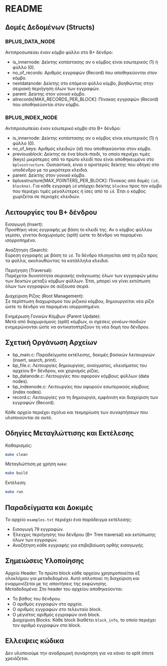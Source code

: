 # README

## Δομές Δεδομένων (Structs)

### BPLUS_DATA_NODE

Αντιπροσωπεύει έναν κόμβο φύλλο στο B+ δένδρο:

- is_innernode: Δείκτης κατάστασης αν ο κόμβος είναι εσωτερικός (1) ή φύλλο (0).  
- no_of_records: Αριθμός εγγραφών (Record) που αποθηκεύονται στον κόμβο.  
- nextdatanode: Δείκτης στο επόμενο φύλλο κόμβο, βοηθώντας στην σειριακή περιήγηση όλων των εγγραφών.  
- parent: Δείκτης στον γονικό κόμβο.  
- allrecords[MAX_RECORDS_PER_BLOCK]: Πίνακας εγγραφών (Record) που αποθηκεύονται στον κόμβο.

### BPLUS_INDEX_NODE

Αντιπροσωπεύει έναν εσωτερικό κόμβο στο B+ δένδρο:

- is_innernode: Δείκτης κατάστασης αν ο κόμβος είναι εσωτερικός (1) ή φύλλο (0).  
- no_of_keys: Αριθμός κλειδιών (id) που αποθηκεύονται στον κόμβο.  
- previousblock: Δείκτης σε ένα block-παιδί, το οποίο περιέχει τιμές (keys) μικρότερες από το πρώτο κλειδί που είναι αποθηκευμένο στο `bplusstructure`. Ουσιαστικά, είναι ο αριστερός δείκτης που οδηγεί στο υποδένδρο με τα μικρότερα κλειδιά.  
- parent: Δείκτης στον γονικό κόμβο.  
- bplusstructure[MAX_POINTERS_PER_BLOCK]: Πίνακας από δομές `(id, blockno)`. Για κάθε εγγραφή `id` υπάρχει δείκτης `blockno` προς τον κόμβο που περιέχει τιμές μεγαλύτερες ή ίσες από το `id`. Έτσι ο κόμβος χωρίζεται σε περιοχές κλειδιών.

## Λειτουργίες του B+ δένδρου

   Εισαγωγή (Insert):  
   Προσθήκη νέας εγγραφής με βάση το κλειδί της. Αν ο κόμβος φύλλου γεμίσει, γίνεται διαχωρισμός (split) ώστε το δένδρο να παραμένει ισορροπημένο.

   Αναζήτηση (Search):  
   Εύρεση εγγραφής με βάση το `id`. Το δένδρο πλοηγείται από τη ρίζα προς τα φύλλα, ακολουθώντας τα κατάλληλα κλειδιά.

   Περιήγηση (Traversal):  
   Παρέχεται δυνατότητα σειριακής ανάγνωσης όλων των εγγραφών μέσω των δεικτών μεταξύ κόμβων φύλλων. Έτσι, μπορεί να γίνει εκτύπωση όλων των εγγραφών σε αύξουσα σειρά.

   Διαχείριση Ρίζας (Root Management):  
   Σε περίπτωση διαχωρισμού του ριζικού κόμβου, δημιουργείται νέα ρίζα ώστε το δένδρο να παραμένει ισορροπημένο.

   Ενημέρωση Γονικών Κόμβων (Parent Update):  
   Μετά από διαχωρισμούς (split) κόμβων, οι σχέσεις γονέων-παιδιών ενημερώνονται ώστε να αντικατοπτρίζουν τη νέα δομή του δένδρου.

## Σχετική Οργάνωση Αρχείων

- bp_main.c: Παραδείγματα εκτέλεσης, δοκιμές βασικών λειτουργιών (insert, search, print).  
- bp_file.c: Λειτουργίες δημιουργίας, ανοίγματος, κλεισίματος του αρχείου B+ δένδρου, και χειρισμός ρίζας.  
- bp_datanode.c: Λειτουργίες που αφορούν κόμβους φύλλων (data nodes).  
- bp_indexnode.c: Λειτουργίες που αφορούν εσωτερικούς κόμβους (index nodes).  
- record.c: Λειτουργίες για τη δημιουργία, εμφάνιση και διαχείριση των εγγραφών (Record).

Κάθε αρχείο περιέχει σχόλια και τεκμηρίωση των συναρτήσεων που υλοποιούνται σε αυτό.

## Οδηγίες Μεταγλώττισης και Εκτέλεσης

  Καθαρισμός:
   ```bash
   make clean
   ```

   Μεταγλώττιση με χρήση `make`:
   ```bash
   make build
   ```

   Εκτέλεση:
   ```bash
   make run
   ``` 

## Παραδείγματα και Δοκιμές

Το αρχείο `examples.txt` περιέχει ένα παράδειγμα εκτέλεσης:  

- Εισαγωγή 79 εγγραφών.  
- Έλεγχος περιήγησης του δένδρου (B+ Tree traversal) και εκτύπωσης όλων των εγγραφών.  
- Αναζήτηση κάθε εγγραφής για επιβεβαίωση ορθής εισαγωγής.

## Σημειώσεις Υλοποίησης

   Αρχείο Header: Το πρώτο block κάθε αρχείου χρησιμοποιείται εξ ολοκλήρου για μεταδεδομένα. Αυτό απλοποιεί τη διαχείριση και εναρμονίζεται με τις απαιτήσεις της εκφώνησης.  
   Μεταδεδομένα: Στο header του αρχείου αποθηκεύονται:  

   - Το βάθος του δένδρου.  
   - Ο αριθμός εγγραφών στο αρχείο.  
   - Ο αριθμός εγγραφών στο τελευταίο block.  
   - Ο μέγιστος αριθμός εγγραφών ανά block.  
   Διαχείριση Blocks: Κάθε block διαθέτει `block_info`, το οποίο περιέχει τον αριθμό εγγραφών στο block.  

## Ελλειψεις κώδικα

Δεν υλοποιούμε την αναδρομική συνάρτηση για να κάνει το split όποτε χρειάζεται.

